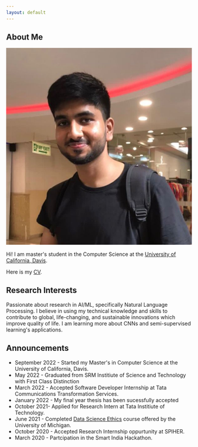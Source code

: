 ```yaml
---
layout: default
---
```


## About Me

<img class="profile-picture" src="website_image.jpg">

Hi! I am master's student in the Computer Science at the [University of California, Davis]( https://www.ucdavis.edu). 

Here is my [CV](https://vikramansen.github.io/resume.pdf).


## Research Interests

Passionate about research in AI/ML, specifically Natural Language Processing. I believe in using my technical knowledge and skills to contribute to global, life-changing, and sustainable innovations which improve quality of life. I am learning more about CNNs and semi-supervised learning's applications.


## Announcements

- September 2022 - Started my Master's in Computer Science at the University of California, Davis.
- May 2022 - Graduated from SRM Institiute of Science and Technology with First Class Distinction
- March 2022 - Accepted Software Developer Internship at Tata Communications Transformation Services.
- January 2022 - My final year thesis has been sucessfully accepted 
- October 2021- Applied for Research Intern at Tata Institiute of Technology.
- June 2021 - Completed [Data Science Ethics](https://www.coursera.org/account/accomplishments/verify/Q67EG39EXSDH?utm_source=link&utm_medium=certificate&utm_content=cert_image&utm_campaign=sharing_cta&utm_product=course) course offered by the 
University of Michigan.
- October 2020 - Accepted Research Internship oppurtunity at SPIHER.
- March  2020 - Partcipation in the Smart India Hackathon.


